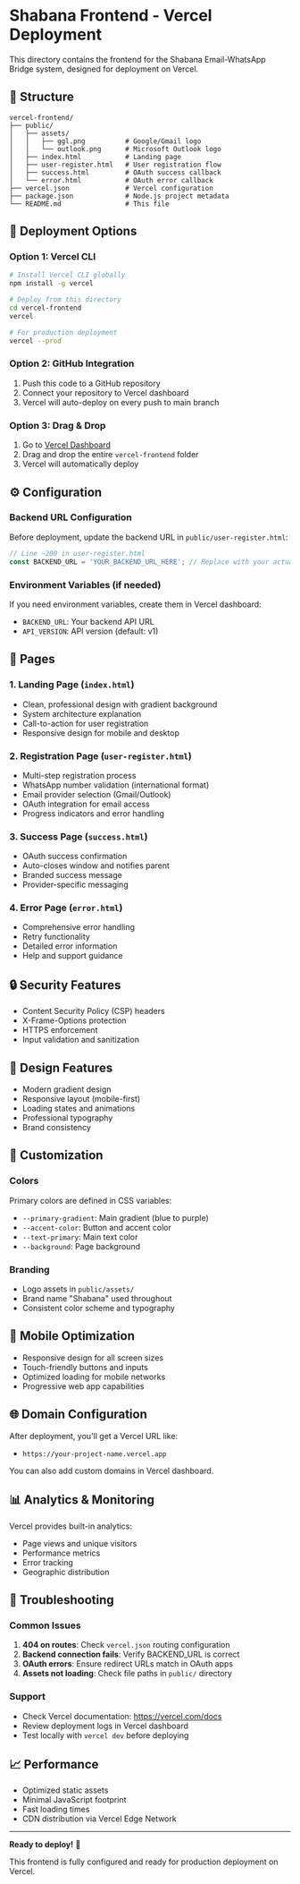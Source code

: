# Shabana Frontend - Vercel Deployment

This directory contains the frontend for the Shabana Email-WhatsApp Bridge system, designed for deployment on Vercel.

## 📁 Structure

```
vercel-frontend/
├── public/
│   ├── assets/
│   │   ├── ggl.png          # Google/Gmail logo
│   │   └── outlook.png      # Microsoft Outlook logo
│   ├── index.html           # Landing page
│   ├── user-register.html   # User registration flow
│   ├── success.html         # OAuth success callback
│   └── error.html           # OAuth error callback
├── vercel.json              # Vercel configuration
├── package.json             # Node.js project metadata
└── README.md                # This file
```

## 🚀 Deployment Options

### Option 1: Vercel CLI
```bash
# Install Vercel CLI globally
npm install -g vercel

# Deploy from this directory
cd vercel-frontend
vercel

# For production deployment
vercel --prod
```

### Option 2: GitHub Integration
1. Push this code to a GitHub repository
2. Connect your repository to Vercel dashboard
3. Vercel will auto-deploy on every push to main branch

### Option 3: Drag & Drop
1. Go to [Vercel Dashboard](https://vercel.com/dashboard)
2. Drag and drop the entire `vercel-frontend` folder
3. Vercel will automatically deploy

## ⚙️ Configuration

### Backend URL Configuration
Before deployment, update the backend URL in `public/user-register.html`:

```javascript
// Line ~200 in user-register.html
const BACKEND_URL = 'YOUR_BACKEND_URL_HERE'; // Replace with your actual backend URL
```

### Environment Variables (if needed)
If you need environment variables, create them in Vercel dashboard:
- `BACKEND_URL`: Your backend API URL
- `API_VERSION`: API version (default: v1)

## 📄 Pages

### 1. Landing Page (`index.html`)
- Clean, professional design with gradient background
- System architecture explanation
- Call-to-action for user registration
- Responsive design for mobile and desktop

### 2. Registration Page (`user-register.html`)
- Multi-step registration process
- WhatsApp number validation (international format)
- Email provider selection (Gmail/Outlook)
- OAuth integration for email access
- Progress indicators and error handling

### 3. Success Page (`success.html`)
- OAuth success confirmation
- Auto-closes window and notifies parent
- Branded success message
- Provider-specific messaging

### 4. Error Page (`error.html`)
- Comprehensive error handling
- Retry functionality
- Detailed error information
- Help and support guidance

## 🔒 Security Features

- Content Security Policy (CSP) headers
- X-Frame-Options protection
- HTTPS enforcement
- Input validation and sanitization

## 🎨 Design Features

- Modern gradient design
- Responsive layout (mobile-first)
- Loading states and animations
- Professional typography
- Brand consistency

## 🔧 Customization

### Colors
Primary colors are defined in CSS variables:
- `--primary-gradient`: Main gradient (blue to purple)
- `--accent-color`: Button and accent color
- `--text-primary`: Main text color
- `--background`: Page background

### Branding
- Logo assets in `public/assets/`
- Brand name "Shabana" used throughout
- Consistent color scheme and typography

## 📱 Mobile Optimization

- Responsive design for all screen sizes
- Touch-friendly buttons and inputs
- Optimized loading for mobile networks
- Progressive web app capabilities

## 🌐 Domain Configuration

After deployment, you'll get a Vercel URL like:
- `https://your-project-name.vercel.app`

You can also add custom domains in Vercel dashboard.

## 📊 Analytics & Monitoring

Vercel provides built-in analytics:
- Page views and unique visitors
- Performance metrics
- Error tracking
- Geographic distribution

## 🚨 Troubleshooting

### Common Issues

1. **404 on routes**: Check `vercel.json` routing configuration
2. **Backend connection fails**: Verify BACKEND_URL is correct
3. **OAuth errors**: Ensure redirect URLs match in OAuth apps
4. **Assets not loading**: Check file paths in `public/` directory

### Support
- Check Vercel documentation: https://vercel.com/docs
- Review deployment logs in Vercel dashboard
- Test locally with `vercel dev` before deploying

## 📈 Performance

- Optimized static assets
- Minimal JavaScript footprint
- Fast loading times
- CDN distribution via Vercel Edge Network

---

**Ready to deploy!** 🚀

This frontend is fully configured and ready for production deployment on Vercel.
